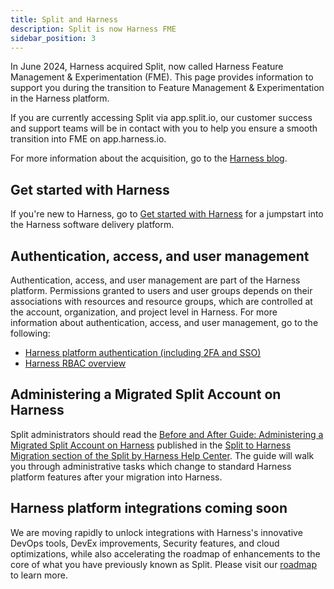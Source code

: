 ```yaml
---
title: Split and Harness
description: Split is now Harness FME
sidebar_position: 3
---
```


In June 2024, Harness acquired Split, now called Harness Feature Management & Experimentation (FME). This page provides information to support you during the transition to Feature Management & Experimentation in the Harness platform.

If you are currently accessing Split via app.split.io, our customer success and support teams will be in contact with you to help you ensure a smooth transition into FME on app.harness.io.

For more information about the acquisition, go to the [Harness blog](https://www.harness.io/blog/harness-to-acquire-split).

## Get started with Harness

If you're new to Harness, go to [Get started with Harness](/docs/category/get-started-with-harness) for a jumpstart into the Harness software delivery platform.

## Authentication, access, and user management

Authentication, access, and user management are part of the Harness platform. Permissions granted to users and user groups depends on their associations with resources and resource groups, which are controlled at the account, organization, and project level in Harness. For more information about authentication, access, and user management, go to the following:

* [Harness platform authentication (including 2FA and SSO)](/docs/category/authentication)
* [Harness RBAC overview](/docs/platform/role-based-access-control/rbac-in-harness)

## Administering a Migrated Split Account on Harness

Split administrators should read the [Before and After Guide: Administering a Migrated Split Account on Harness](https://help.split.io/hc/en-us/articles/37936926294541-Before-and-After-Guide-Administering-a-Migrated-Split-Account-on-Harness) published in the [Split to Harness Migration section of the Split by Harness Help Center](https://help.split.io/hc/en-us/sections/34618781681933-Split-to-Harness-Migration). The guide will walk you through administrative tasks which change to standard Harness platform features after your migration into Harness.

## Harness platform integrations coming soon

We are moving rapidly to unlock integrations with Harness's innovative DevOps tools, DevEx improvements, Security features, and cloud optimizations, while also accelerating the roadmap of enhancements to the core of what you have previously known as Split. Please visit our [roadmap](https://developer.harness.io/roadmap/#fme) to learn more.
